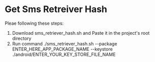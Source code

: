 # Get Sms Retreiver Hash

Pleae following these steps:

1. Download sms_retriever_hash.sh and Paste it in the project's root directory
2. Run command ./sms_retriever_hash.sh --package ENTER_HERE_APP_PACKAGE_NAME --keystore ./android/ENTER_YOUR_KEY_STORE_FILE_NAME
